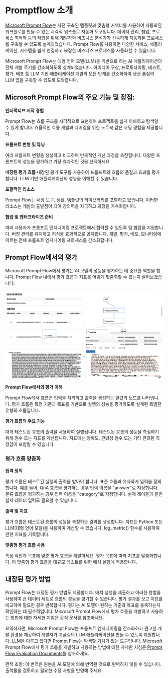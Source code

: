 # **Promptflow 소개**

 [Microsoft Prompt Flow](https://microsoft.github.io/promptflow/index.html?WT.mc_id=aiml-138114-kinfeylo)는 사전 구축된 템플릿과 맞춤형 커넥터를 사용하여 자동화된 워크플로를 만들 수 있는 시각적 워크플로 자동화 도구입니다. 데이터 관리, 협업, 프로세스 최적화 등의 작업을 위해 개발자와 비즈니스 분석가가 신속하게 자동화된 프로세스를 구축할 수 있도록 설계되었습니다. Prompt Flow를 사용하면 다양한 서비스, 애플리케이션, 시스템을 쉽게 연결하고 복잡한 비즈니스 프로세스를 자동화할 수 있습니다.

 Microsoft Prompt Flow는 대형 언어 모델(LLM)을 기반으로 하는 AI 애플리케이션의 전체 개발 주기를 간소화하도록 설계되었습니다. 아이디어 구상, 프로토타이핑, 테스트, 평가, 배포 등 LLM 기반 애플리케이션 개발의 모든 단계를 간소화하여 생산 품질의 LLM 앱을 구축할 수 있도록 도와줍니다.

## Microsoft Prompt Flow의 주요 기능 및 장점:

**인터랙티브 저작 경험**

Prompt Flow는 흐름 구조를 시각적으로 표현하여 프로젝트를 쉽게 이해하고 탐색할 수 있게 합니다.
효율적인 흐름 개발과 디버깅을 위한 노트북 같은 코딩 경험을 제공합니다.

**프롬프트 변형 및 튜닝**

여러 프롬프트 변형을 생성하고 비교하여 반복적인 개선 과정을 촉진합니다. 다양한 프롬프트의 성능을 평가하고 가장 효과적인 것을 선택하세요.

**내장된 평가 흐름**
내장된 평가 도구를 사용하여 프롬프트와 흐름의 품질과 효과를 평가합니다.
LLM 기반 애플리케이션의 성능을 이해할 수 있습니다.

**포괄적인 리소스**

Prompt Flow는 내장 도구, 샘플, 템플릿의 라이브러리를 포함하고 있습니다. 이러한 리소스는 개발의 출발점이 되어 창의력을 자극하고 과정을 가속화합니다.

**협업 및 엔터프라이즈 준비**

여러 사용자가 프롬프트 엔지니어링 프로젝트에서 협력할 수 있도록 팀 협업을 지원합니다.
버전 관리를 유지하고 지식을 효과적으로 공유합니다. 개발, 평가, 배포, 모니터링에 이르는 전체 프롬프트 엔지니어링 프로세스를 간소화합니다.

## Prompt Flow에서의 평가

Microsoft Prompt Flow에서 평가는 AI 모델의 성능을 평가하는 데 중요한 역할을 합니다. Prompt Flow 내에서 평가 흐름과 지표를 어떻게 맞춤화할 수 있는지 살펴보겠습니다:

![PFVizualise](../../../../translated_images/pfvisualize.e96398930e67b609687d11081caa625eb4313ff62e91998913a9df3cee641688.ko.png)

**Prompt Flow에서의 평가 이해**

Prompt Flow에서 흐름은 입력을 처리하고 출력을 생성하는 일련의 노드를 나타냅니다. 평가 흐름은 특정 기준과 목표를 기반으로 실행의 성능을 평가하도록 설계된 특별한 유형의 흐름입니다.

**평가 흐름의 주요 기능**

대개 테스트된 흐름의 출력을 사용하여 실행됩니다. 테스트된 흐름의 성능을 측정하기 위해 점수 또는 지표를 계산합니다. 지표에는 정확도, 관련성 점수 또는 기타 관련된 측정값이 포함될 수 있습니다.

### 평가 흐름 맞춤화

**입력 정의**

평가 흐름은 테스트된 실행의 출력을 받아야 합니다. 표준 흐름과 유사하게 입력을 정의합니다.
예를 들어, QnA 흐름을 평가하는 경우 입력 이름을 "answer"로 지정합니다. 분류 흐름을 평가하는 경우 입력 이름을 "category"로 지정합니다. 실제 레이블과 같은 실제 데이터 입력도 필요할 수 있습니다.

**출력 및 지표**

평가 흐름은 테스트된 흐름의 성능을 측정하는 결과를 생성합니다. 지표는 Python 또는 LLM(대형 언어 모델)을 사용하여 계산할 수 있습니다. log_metric() 함수를 사용하여 관련 지표를 기록합니다.

**맞춤형 평가 흐름 사용**

특정 작업과 목표에 맞춘 평가 흐름을 개발하세요. 평가 목표에 따라 지표를 맞춤화합니다.
이 맞춤형 평가 흐름을 대규모 테스트를 위한 배치 실행에 적용합니다.

## 내장된 평가 방법

Prompt Flow는 내장된 평가 방법도 제공합니다.
배치 실행을 제출하고 이러한 방법을 사용하여 큰 데이터 세트로 흐름의 성능을 평가할 수 있습니다.
평가 결과를 보고 지표를 비교하며 필요한 경우 반복합니다.
평가는 AI 모델이 원하는 기준과 목표를 충족하는지 확인하는 데 필수적입니다. Microsoft Prompt Flow에서 평가 흐름을 개발하고 사용하는 방법에 대한 자세한 지침은 공식 문서를 참조하세요.

요약하자면, Microsoft Prompt Flow는 프롬프트 엔지니어링을 간소화하고 견고한 개발 환경을 제공하여 개발자가 고품질의 LLM 애플리케이션을 만들 수 있도록 지원합니다. LLM을 다루고 있다면 Prompt Flow는 탐색할 가치가 있는 도구입니다. Microsoft Prompt Flow에서 평가 흐름을 개발하고 사용하는 방법에 대한 자세한 지침은 [Prompt Flow Evaluation Documents](https://learn.microsoft.com/azure/machine-learning/prompt-flow/how-to-develop-an-evaluation-flow?view=azureml-api-2?WT.mc_id=aiml-138114-kinfeylo)를 참조하세요.

면책 조항: 이 번역은 원본을 AI 모델에 의해 번역된 것으로 완벽하지 않을 수 있습니다.
출력물을 검토하고 필요한 수정 사항을 반영해 주세요.